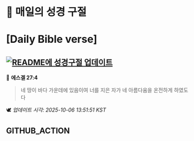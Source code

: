 # 🙏 매일의 성경 구절
# [Daily Bible verse]
## [![README에 성경구절 업데이트](https://github.com/DONGSUKA/first_test/actions/workflows/update-readme-bible.yml/badge.svg)](https://github.com/DONGSUKA/first_test/actions/workflows/update-readme-bible.yml)
<!-- START_BIBLE_VERSE -->
📖 **에스겔 27:4**
> 네 땅이 바다 가운데에 있음이여 너를 지은 자가 네 아름다움을 온전하게 하였도다

🕊️ _업데이트 시각: 2025-10-06 13:51:51 KST_
  <!-- END_BIBLE_VERSE -->
## GITHUB_ACTION
